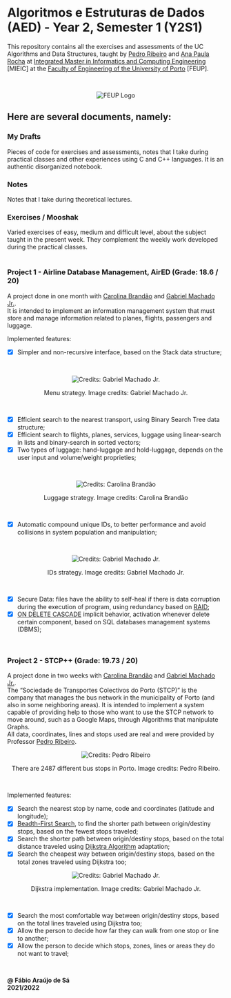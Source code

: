 # Algoritmos e Estruturas de Dados (AED) - Year 2, Semester 1 (Y2S1)

This repository contains all the exercises and assessments of the UC Algorithms and Data Structures, taught by [Pedro Ribeiro](https://www.dcc.fc.up.pt/~pribeiro/) and [Ana Paula Rocha](https://sigarra.up.pt/feup/pt/func_geral.formview?p_codigo=211625) at [Integrated Master in Informatics and Computing Engineering](https://sigarra.up.pt/feup/pt/cur_geral.cur_view?pv_curso_id=742) [MIEIC] at the [Faculty of Engineering of the University of Porto](https://sigarra.up.pt/feup/pt/web_page.Inicial) [FEUP]. <br/>

<br/>
<p align = "center" >
  <img 
       title = "FEUP logo"
       src = "Images//FEUP_Logo.png" 
       alt = "FEUP Logo" 
       />
</p>

## Here are several documents, namely:

### My Drafts <br/>
Pieces of code for exercises and assessments, notes that I take during practical classes and other experiences using C and C++ languages. It is an authentic disorganized notebook. <br/>

### Notes
Notes that I take during theoretical lectures.<br/>

### Exercises / Mooshak
Varied exercises of easy, medium and difficult level, about the subject taught in the present week. They complement the weekly work developed during the practical classes. <br/>
<br>

### Project 1 - Airline Database Management, AirED (Grade: 18.6 / 20)

A project done in one month with [Carolina Brandão](https://github.com/CarolBrandak) and [Gabriel Machado Jr.](https://github.com/gabrieltmjr). <br>
It is intended to implement an information management system that must store and manage information related to planes, flights, passengers and luggage.

Implemented features:
- [x] Simpler and non-recursive interface, based on the Stack data structure;

<br/>
<p align = "center" >
  <img 
       title = "Menu strategy"
       src = "Images//Project1_Menu.png" 
       alt = "Credits: Gabriel Machado Jr." 
       />
</p>
<p align = "center" >Menu strategy. Image credits: Gabriel Machado Jr.</p>
<br>

- [x] Efficient search to the nearest transport, using Binary Search Tree data structure;
- [x] Efficient search to flights, planes, services, luggage using linear-search in lists and binary-search in sorted vectors;
- [x] Two types of luggage: hand-luggage and hold-luggage, depends on the user input and volume/weight proprieties;

<br/>
<p align = "center" >
  <img 
       title = "Luggage strategy"
       src = "Images//Project1_Luggage.png" 
       alt = "Credits: Carolina Brandão" 
       />
</p>
<p align = "center" >Luggage strategy. Image credits: Carolina Brandão</p>
<br>

- [x] Automatic compound unique IDs, to better performance and avoid collisions in system population and manipulation;

<br/>
<p align = "center" >
  <img 
       title = "ID strategy"
       src = "Images//Project1_IDs.png" 
       alt = "Credits: Gabriel Machado Jr." 
       />
</p>
<p align = "center" >IDs strategy. Image credits: Gabriel Machado Jr.</p>
<br>

- [x] Secure Data: files have the ability to self-heal if there is data corruption during the execution of program, using redundancy based on [RAID](https://pt.wikipedia.org/wiki/RAID);
- [x] [ON DELETE CASCADE](https://www.mysqltutorial.org/mysql-on-delete-cascade/) implicit behavior, activation whenever delete certain component, based on SQL databases management systems (DBMS);

<br>

### Project 2 - STCP++ (Grade: 19.73 / 20)

A project done in two weeks with [Carolina Brandão](https://github.com/CarolBrandak) and [Gabriel Machado Jr.](https://github.com/gabrieltmjr). <br>
The “Sociedade de Transportes Colectivos do Porto (STCP)” is the company that manages the bus network in the municipality of Porto (and also in some neighboring areas). It is intended to implement a system capable of providing help to those who want to use the STCP network to move around, such as a Google Maps, through Algorithms that manipulate Graphs. <br>
All data, coordinates, lines and stops used are real and were provided by Professor [Pedro Ribeiro](https://www.dcc.fc.up.pt/~pribeiro/).

<p align = "center" >
  <img 
       title = "Dataset"
       src = "Images//Project2_Dataset.png" 
       alt = "Credits: Pedro Ribeiro" 
       />
</p>
<p align = "center" >There are 2487 different bus stops in Porto. Image credits: Pedro Ribeiro.</p>
<br>

Implemented features:

- [x] Search the nearest stop by name, code and coordinates (latitude and longitude);
- [x] [Beadth-First Search](https://pt.wikipedia.org/wiki/Busca_em_largura), to find the shorter path between origin/destiny stops, based on the fewest stops traveled;
- [x] Search the shorter path between origin/destiny stops, based on the total distance traveled using [Dijkstra Algorithm](https://en.wikipedia.org/wiki/Dijkstra's_algorithm) adaptation;
- [x] Search the cheapest way between origin/destiny stops, based on the total zones traveled using Dijkstra too;

<p align = "center" >
  <img 
       title = "Dataset"
       src = "Images//Project2_Dijkstra.png" 
       alt = "Credits: Gabriel Machado Jr." 
       />
</p>
<p align = "center" >Dijkstra implementation. Image credits: Gabriel Machado Jr.</p>
<br>

- [x] Search the most comfortable way between origin/destiny stops, based on the total lines traveled using Dijkstra too;
- [x] Allow the person to decide how far they can walk from one stop or line to another;
- [x] Allow the person to decide which stops, zones, lines or areas they do not want to travel;

<br>

**@ Fábio Araújo de Sá** <br/>
**2021/2022**
